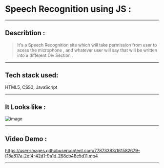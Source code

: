 # Speech Recognition using JS :
---
## Describtion :
> It's a Speech Recognition site which will take permission from user to acess the microphone , and whatever user will say that will be written into a different Div Section .
---

## Tech stack used:
HTML5, CSS3, JavaScript

---

## It Looks like :
![image](https://user-images.githubusercontent.com/77873383/161582655-d3e76d0e-8536-441f-a094-c23b84e4cdb8.png)


---

## Video Demo :



https://user-images.githubusercontent.com/77873383/161582679-f15a817a-2ef4-42d1-9a1d-268cb48e5d11.mp4


---
